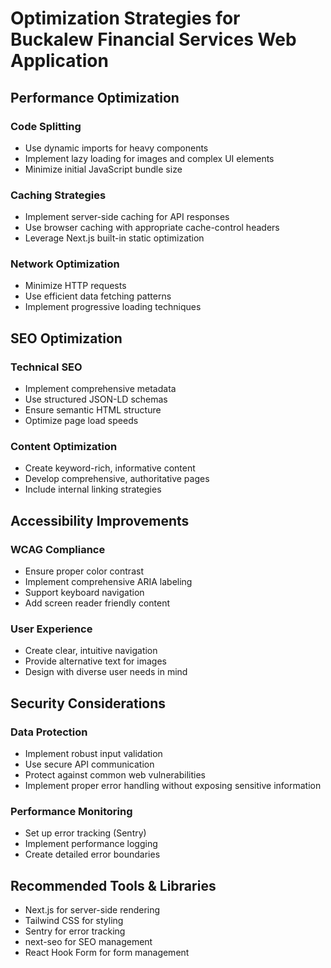 # Optimization Strategies for Buckalew Financial Services Web Application

## Performance Optimization

### Code Splitting
- Use dynamic imports for heavy components
- Implement lazy loading for images and complex UI elements
- Minimize initial JavaScript bundle size

### Caching Strategies
- Implement server-side caching for API responses
- Use browser caching with appropriate cache-control headers
- Leverage Next.js built-in static optimization

### Network Optimization
- Minimize HTTP requests
- Use efficient data fetching patterns
- Implement progressive loading techniques

## SEO Optimization

### Technical SEO
- Implement comprehensive metadata
- Use structured JSON-LD schemas
- Ensure semantic HTML structure
- Optimize page load speeds

### Content Optimization
- Create keyword-rich, informative content
- Develop comprehensive, authoritative pages
- Include internal linking strategies

## Accessibility Improvements

### WCAG Compliance
- Ensure proper color contrast
- Implement comprehensive ARIA labeling
- Support keyboard navigation
- Add screen reader friendly content

### User Experience
- Create clear, intuitive navigation
- Provide alternative text for images
- Design with diverse user needs in mind

## Security Considerations

### Data Protection
- Implement robust input validation
- Use secure API communication
- Protect against common web vulnerabilities
- Implement proper error handling without exposing sensitive information

### Performance Monitoring
- Set up error tracking (Sentry)
- Implement performance logging
- Create detailed error boundaries

## Recommended Tools & Libraries
- Next.js for server-side rendering
- Tailwind CSS for styling
- Sentry for error tracking
- next-seo for SEO management
- React Hook Form for form management
